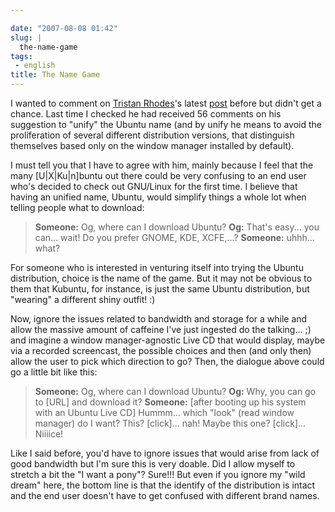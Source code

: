 ```yaml
---

date: "2007-08-08 01:42"
slug: |
  the-name-game
tags:
 - english
title: The Name Game
---
```


I wanted to comment on [Tristan
Rhodes](http://useopensource.blogspot.com)\'s latest
[post](http://useopensource.blogspot.com/2007/08/idea-unify-ubuntu-name.html)
before but didn't get a chance. Last time I checked he had received 56
comments on his suggestion to "unify" the Ubuntu name (and by unify he
means to avoid the proliferation of several different distribution
versions, that distinguish themselves based only on the window manager
installed by default).

I must tell you that I have to agree with him, mainly because I feel
that the many \[U\|X\|Ku\|n\]buntu out there could be very confusing to
an end user who's decided to check out GNU/Linux for the first time. I
believe that having an unified name, Ubuntu, would simplify things a
whole lot when telling people what to download:

> **Someone:** Og, where can I download Ubuntu? **Og:** That's easy...
> you can... wait! Do you prefer GNOME, KDE, XCFE,...? **Someone:**
> uhhh... what?

For someone who is interested in venturing itself into trying the Ubuntu
distribution, choice is the name of the game. But it may not be obvious
to them that Kubuntu, for instance, is just the same Ubuntu
distribution, but "wearing" a different shiny outfit! :)

Now, ignore the issues related to bandwidth and storage for a while and
allow the massive amount of caffeine I've just ingested do the
talking... ;) and imagine a window manager-agnostic Live CD that would
display, maybe via a recorded screencast, the possible choices and then
(and only then) allow the user to pick which direction to go? Then, the
dialogue above could go a little bit like this:

> **Someone:** Og, where can I download Ubuntu? **Og:** Why, you can go
> to \[URL\] and download it? **Someone:** \[after booting up his system
> with an Ubuntu Live CD\] Hummm... which "look" (read window manager)
> do I want? This? \[click\]... nah! Maybe this one? \[click\]...
> Niiiice!

Like I said before, you'd have to ignore issues that would arise from
lack of good bandwidth but I'm sure this is very doable. Did I allow
myself to stretch a bit the "I want a pony"? Sure!!! But even if you
ignore my "wild dream" here, the bottom line is that the identify of the
distribution is intact and the end user doesn't have to get confused
with different brand names.
